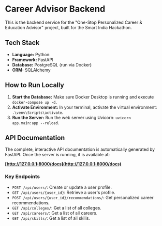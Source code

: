 # Career Advisor Backend

This is the backend service for the "One-Stop Personalized Career & Education Advisor" project, built for the Smart India Hackathon.


## Tech Stack

* **Language:** Python
* **Framework:** FastAPI
* **Database:** PostgreSQL (run via Docker)
* **ORM:** SQLAlchemy


## How to Run Locally

1.  **Start the Database:** Make sure Docker Desktop is running and execute `docker-compose up -d`.
2.  **Activate Environment:** In your terminal, activate the virtual environment: `.\venv\Scripts\activate`.
3.  **Run the Server:** Run the web server using Uvicorn: `uvicorn app.main:app --reload`.


## API Documentation

The complete, interactive API documentation is automatically generated by FastAPI. Once the server is running, it is available at:

**[http://127.0.0.1:8000/docs](http://127.0.0.1:8000/docs)**

### Key Endpoints
* `POST /api/users/`: Create or update a user profile.
* `GET /api/users/{user_id}`: Retrieve a user's profile.
* `POST /api/users/{user_id}/recommendations/`: Get personalized career recommendations.
* `GET /api/colleges/`: Get a list of all colleges.
* `GET /api/careers/`: Get a list of all careers.
* `GET /api/skills/`: Get a list of all skills.
